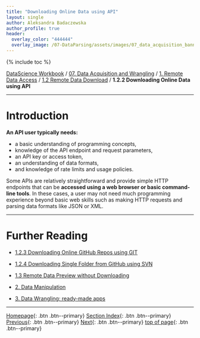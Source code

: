 ```yaml
---
title: "Downloading Online Data using API"
layout: single
author: Aleksandra Badaczewska
author_profile: true
header:
  overlay_color: "444444"
  overlay_image: /07-DataParsing/assets/images/07_data_acquisition_banner.png
---
```


{% include toc %}

[DataScience Workbook](https://datascience.101workbook.org/) / [07. Data Acquisition and Wrangling](../00-DataParsing-LandingPage.md) / [1. Remote Data Access](01-remote-data-access.md) / [1.2 Remote Data Download](03-0-remote-data-download.md) / **1.2.2 Downloading Online Data using API**

---


# Introduction


**An API user typically needs:**
* a basic understanding of programming concepts,
* knowledge of the API endpoint and request parameters,
* an API key or access token,
* an understanding of data formats,
* and knowledge of rate limits and usage policies.

Some APIs are relatively straightforward and provide simple HTTP endpoints that can be **accessed using a web browser or basic command-line tools**. In these cases, a user may not need much programming experience beyond basic web skills such as making HTTP requests and parsing data formats like JSON or XML.

___
# Further Reading
* [1.2.3 Downloading Online GitHub Repos using GIT](03-3-tutorial-download-github-repos-git)
* [1.2.4 Downloading Single Folder from GitHub using SVN](03-4-tutorial-download-github-folders-svn)

* [1.3 Remote Data Preview without Downloading](04-0-remote-data-preview)

* [2. Data Manipulation](../02-DATA-MANIPULATION/01-data-manipulation)
* [3. Data Wrangling: ready-made apps](../03-DATA-WRANGLING-APPS/00-data-wrangling-apps)

___

[Homepage](../../index.md){: .btn  .btn--primary}
[Section Index](../00-DataParsing-LandingPage){: .btn  .btn--primary}
[Previous](03-1-tutorial-download-wget){: .btn  .btn--primary}
[Next](03-3-tutorial-download-github-repos-git){: .btn  .btn--primary}
[top of page](#introduction){: .btn  .btn--primary}
